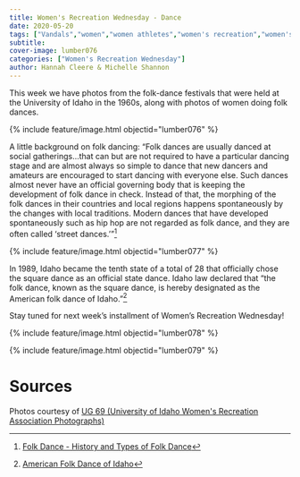 ```yaml
---
title: Women's Recreation Wednesday - Dance
date: 2020-05-20
tags: ["Vandals","women","women athletes","women's recreation","women's sports","women in sports","women's recreation Wednesday","moscow","university history","university archives"]
subtitle: 
cover-image: lumber076
categories: ["Women's Recreation Wednesday"]
author: Hannah Cleere & Michelle Shannon
---
```


This week we have photos from the folk-dance festivals that
were held at the University of Idaho in the 1960s, along with photos of women
doing folk dances.

{% include feature/image.html objectid="lumber076" %}

A little background on folk dancing: “Folk dances are
usually danced at social gatherings…that can but are not required to have a
particular dancing stage and are almost always so simple to dance that new
dancers and amateurs are encouraged to start dancing with everyone else. Such
dances almost never have an official governing body that is keeping the development
of folk dance in check. Instead of that, the morphing of the folk dances in
their countries and local regions happens spontaneously by the changes with
local traditions. Modern dances that have developed spontaneously such as hip
hop are not regarded as folk dance, and they are often called ‘street dances.’”[^1]

{% include feature/image.html objectid="lumber077" %}

In 1989,
Idaho became the tenth state of a total of 28 that officially chose the square
dance as an official state dance. Idaho law declared that “the folk dance,
known as the square dance, is hereby designated as the American folk dance of
Idaho.”[^2]

Stay tuned for next week’s installment of Women’s
Recreation Wednesday!

{% include feature/image.html objectid="lumber078" %}

{% include feature/image.html objectid="lumber079" %}

# Sources

Photos courtesy of [UG 69 (University of Idaho Women's Recreation Association Photographs)](http://archiveswest.orbiscascade.org/ark:/80444/xv152953/op=fstyle.aspx?t=k&amp;q=)

[^1]: [Folk Dance - History and Types of Folk Dance](http://www.dancefacts.net/dance-list/folk-dance/)

[^2]: [American Folk Dance of Idaho](https://www.netstate.com/states/symb/dances/id_square_dance.htm)